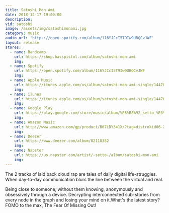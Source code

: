 ```yaml
---
title: Satoshi Mon Ami
date: 2018-12-17 19:00:00
description:
vid: satoshi
image: /assets/img/satoshimonami.jpg
category: music
audio_url: 'https://open.spotify.com/album/116YJCcI5T9Iw9UBQCvJWF'
layout: release
stores:
  - name: Bandcamp
    url: https://shop.basspistol.com/album/satoshi-mon-ami
    img: 
  - name: Spotify
    url: https://open.spotify.com/album/116YJCcI5T9Iw9UBQCvJWF
    img: 
  - name: Apple Music
    url: https://itunes.apple.com/us/album/satoshi-mon-ami-single/1447055511?uo=4&app=music&at=1001lry3&ct=dashboard
    img: 
  - name: iTunes
    url: https://itunes.apple.com/us/album/satoshi-mon-ami-single/1447055511?uo=4&app=music&at=1001lry3&ct=dashboard&app=itunes&at=1001lry3&ct=dashboard
    img: 
  - name: Google Play
    url: https://play.google.com/store/music/album/%E5%BE%92_setto_%E3%82%BB%E3%83%83%E3%83%88_Satoshi_mon_ami?id=Bygwvidl75kflmclmchl6wc5uba
    img: 
  - name: Amazon Music
    url: http://www.amazon.com/gp/product/B07LDY341X/?tag=distrokid06-20
    img: 
  - name: Deezer
    url: https://www.deezer.com/album/82118382
    img: 
  - name: Napster
    url: https://us.napster.com/artist/-setto-/album/satoshi-mon-ami
    img: 
---
```


The 2 tracks of laid back cloud rap are tales of daily digital life-struggles. When day-to-day communication blurs the line between the virtual and real.

Being close to someone, without them knowing, anonymously and obsessively through a device. Decrypting interconnected sub-stories from every node in the graph and losing your mind on it.What's the latest story? FOMO to the max, The Fear Of Missing Out!